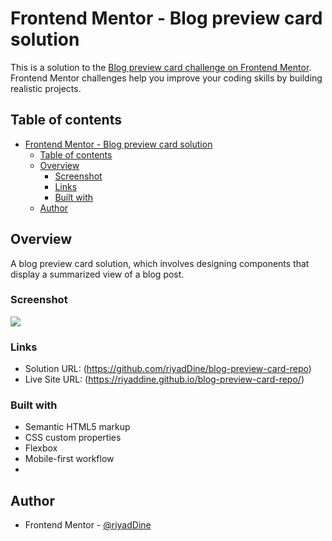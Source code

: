 # Frontend Mentor - Blog preview card solution

This is a solution to the [Blog preview card challenge on Frontend Mentor](https://www.frontendmentor.io/challenges/blog-preview-card-ckPaj01IcS). Frontend Mentor challenges help you improve your coding skills by building realistic projects. 

## Table of contents

- [Frontend Mentor - Blog preview card solution](#frontend-mentor---blog-preview-card-solution)
  - [Table of contents](#table-of-contents)
  - [Overview](#overview)
    - [Screenshot](#screenshot)
    - [Links](#links)
    - [Built with](#built-with)
  - [Author](#author)

## Overview
A blog preview card solution, which involves designing components that display a summarized view of a blog post.

### Screenshot

![](./assets/images/screenshot.png)


### Links

- Solution URL: (https://github.com/riyadDine/blog-preview-card-repo)
- Live Site URL: (https://riyaddine.github.io/blog-preview-card-repo/)

### Built with

- Semantic HTML5 markup
- CSS custom properties
- Flexbox
- Mobile-first workflow
- 
## Author

- Frontend Mentor - [@riyadDine](https://www.frontendmentor.io/profile/riyadDine)

